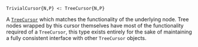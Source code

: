 ```
TrivialCursor{N,P} <: TreeCursor{N,P}
```

A [`TreeCursor`](@ref) which matches the functionality of the underlying node.  Tree nodes wrapped by this cursor themselves have most of the functionality required of a `TreeCursor`, this type exists entirely for the sake of maintaining a fully consistent interface with other `TreeCursor` objects.
